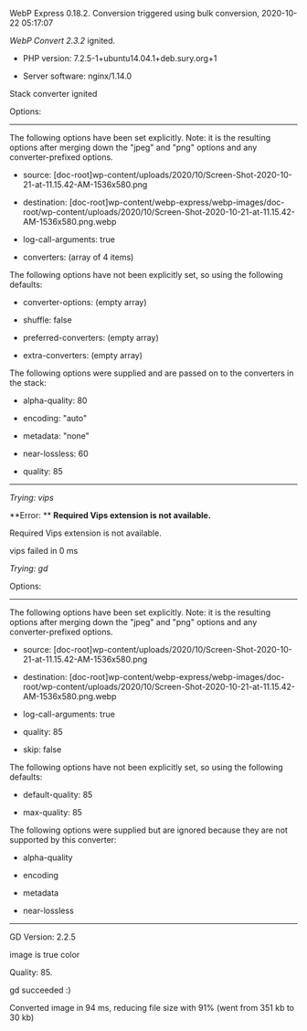 WebP Express 0.18.2. Conversion triggered using bulk conversion, 2020-10-22 05:17:07

*WebP Convert 2.3.2*  ignited.
- PHP version: 7.2.5-1+ubuntu14.04.1+deb.sury.org+1
- Server software: nginx/1.14.0

Stack converter ignited

Options:
------------
The following options have been set explicitly. Note: it is the resulting options after merging down the "jpeg" and "png" options and any converter-prefixed options.
- source: [doc-root]wp-content/uploads/2020/10/Screen-Shot-2020-10-21-at-11.15.42-AM-1536x580.png
- destination: [doc-root]wp-content/webp-express/webp-images/doc-root/wp-content/uploads/2020/10/Screen-Shot-2020-10-21-at-11.15.42-AM-1536x580.png.webp
- log-call-arguments: true
- converters: (array of 4 items)

The following options have not been explicitly set, so using the following defaults:
- converter-options: (empty array)
- shuffle: false
- preferred-converters: (empty array)
- extra-converters: (empty array)

The following options were supplied and are passed on to the converters in the stack:
- alpha-quality: 80
- encoding: "auto"
- metadata: "none"
- near-lossless: 60
- quality: 85
------------


*Trying: vips* 

**Error: ** **Required Vips extension is not available.** 
Required Vips extension is not available.
vips failed in 0 ms

*Trying: gd* 

Options:
------------
The following options have been set explicitly. Note: it is the resulting options after merging down the "jpeg" and "png" options and any converter-prefixed options.
- source: [doc-root]wp-content/uploads/2020/10/Screen-Shot-2020-10-21-at-11.15.42-AM-1536x580.png
- destination: [doc-root]wp-content/webp-express/webp-images/doc-root/wp-content/uploads/2020/10/Screen-Shot-2020-10-21-at-11.15.42-AM-1536x580.png.webp
- log-call-arguments: true
- quality: 85
- skip: false

The following options have not been explicitly set, so using the following defaults:
- default-quality: 85
- max-quality: 85

The following options were supplied but are ignored because they are not supported by this converter:
- alpha-quality
- encoding
- metadata
- near-lossless
------------

GD Version: 2.2.5
image is true color
Quality: 85. 
gd succeeded :)

Converted image in 94 ms, reducing file size with 91% (went from 351 kb to 30 kb)
